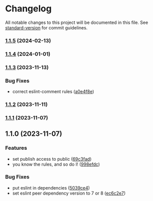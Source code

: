 # Changelog

All notable changes to this project will be documented in this file. See [standard-version](https://github.com/conventional-changelog/standard-version) for commit guidelines.

### [1.1.5](https://github.com/EduBeyond/eslint-config-edubeyond/compare/v1.1.4...v1.1.5) (2024-02-13)

### [1.1.4](https://github.com/EduBeyond/eslint-config-edubeyond/compare/v1.1.3...v1.1.4) (2024-01-01)

### [1.1.3](https://github.com/EduBeyond/eslint-config-edubeyond/compare/v1.1.2...v1.1.3) (2023-11-13)


### Bug Fixes

* correct eslint-comment rules ([a0e4f8e](https://github.com/EduBeyond/eslint-config-edubeyond/commit/a0e4f8eab9ca4315b0745a83d6e7ac2f6d6b6f6e))

### [1.1.2](https://github.com/EduBeyond/eslint-config-edubeyond/compare/v1.1.1...v1.1.2) (2023-11-11)

### [1.1.1](https://github.com/EduBeyond/eslint-config-edubeyond/compare/v1.1.0...v1.1.1) (2023-11-07)

## 1.1.0 (2023-11-07)


### Features

* set publish access to public ([69c3fad](https://github.com/EduBeyond/eslint-config-edubeyond/commit/69c3fad2223128fa9d25cc38b24ffe0615828f24))
* you know the rules, and so do I! ([998efdc](https://github.com/EduBeyond/eslint-config-edubeyond/commit/998efdc2e9ab03e997836da215a3f9d9387c46a9))


### Bug Fixes

* put eslint in dependencies ([5039ce4](https://github.com/EduBeyond/eslint-config-edubeyond/commit/5039ce4368c75fd17eea4acb9b266a5528a1a923))
* set eslint peer dependency version to 7 or 8 ([ec6c2e7](https://github.com/EduBeyond/eslint-config-edubeyond/commit/ec6c2e72464fd4f98d949e864d52d53588438d3c))
